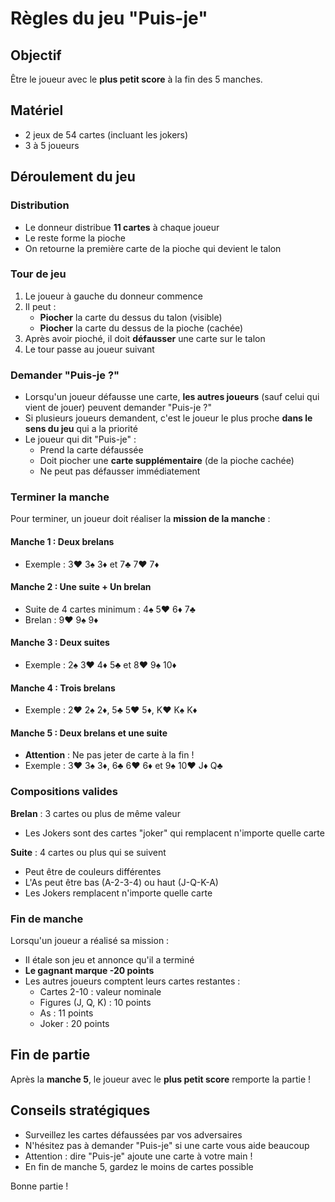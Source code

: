 # Règles du jeu "Puis-je"

## Objectif
Être le joueur avec le **plus petit score** à la fin des 5 manches.

## Matériel
- 2 jeux de 54 cartes (incluant les jokers)
- 3 à 5 joueurs

## Déroulement du jeu

### Distribution
- Le donneur distribue **11 cartes** à chaque joueur
- Le reste forme la pioche
- On retourne la première carte de la pioche qui devient le talon

### Tour de jeu
1. Le joueur à gauche du donneur commence
2. Il peut :
   - **Piocher** la carte du dessus du talon (visible)
   - **Piocher** la carte du dessus de la pioche (cachée)
3. Après avoir pioché, il doit **défausser** une carte sur le talon
4. Le tour passe au joueur suivant

### Demander "Puis-je ?"
- Lorsqu'un joueur défausse une carte, **les autres joueurs** (sauf celui qui vient de jouer) peuvent demander "Puis-je ?"
- Si plusieurs joueurs demandent, c'est le joueur le plus proche **dans le sens du jeu** qui a la priorité
- Le joueur qui dit "Puis-je" :
  - Prend la carte défaussée
  - Doit piocher une **carte supplémentaire** (de la pioche cachée)
  - Ne peut pas défausser immédiatement

### Terminer la manche

Pour terminer, un joueur doit réaliser la **mission de la manche** :

#### Manche 1 : Deux brelans
- Exemple : 3♥ 3♠ 3♦ et 7♣ 7♥ 7♦

#### Manche 2 : Une suite + Un brelan
- Suite de 4 cartes minimum : 4♠ 5♥ 6♦ 7♣
- Brelan : 9♥ 9♠ 9♦

#### Manche 3 : Deux suites
- Exemple : 2♠ 3♥ 4♦ 5♣ et 8♥ 9♠ 10♦

#### Manche 4 : Trois brelans
- Exemple : 2♥ 2♠ 2♦, 5♣ 5♥ 5♦, K♥ K♠ K♦

#### Manche 5 : Deux brelans et une suite
- **Attention** : Ne pas jeter de carte à la fin !
- Exemple : 3♥ 3♠ 3♦, 6♣ 6♥ 6♦ et 9♠ 10♥ J♦ Q♣

### Compositions valides

**Brelan** : 3 cartes ou plus de même valeur
- Les Jokers sont des cartes "joker" qui remplacent n'importe quelle carte

**Suite** : 4 cartes ou plus qui se suivent
- Peut être de couleurs différentes
- L'As peut être bas (A-2-3-4) ou haut (J-Q-K-A)
- Les Jokers remplacent n'importe quelle carte

### Fin de manche

Lorsqu'un joueur a réalisé sa mission :
- Il étale son jeu et annonce qu'il a terminé
- **Le gagnant marque -20 points**
- Les autres joueurs comptent leurs cartes restantes :
  - Cartes 2-10 : valeur nominale
  - Figures (J, Q, K) : 10 points
  - As : 11 points
  - Joker : 20 points

## Fin de partie

Après la **manche 5**, le joueur avec le **plus petit score** remporte la partie !

## Conseils stratégiques

- Surveillez les cartes défaussées par vos adversaires
- N'hésitez pas à demander "Puis-je" si une carte vous aide beaucoup
- Attention : dire "Puis-je" ajoute une carte à votre main !
- En fin de manche 5, gardez le moins de cartes possible

Bonne partie !
